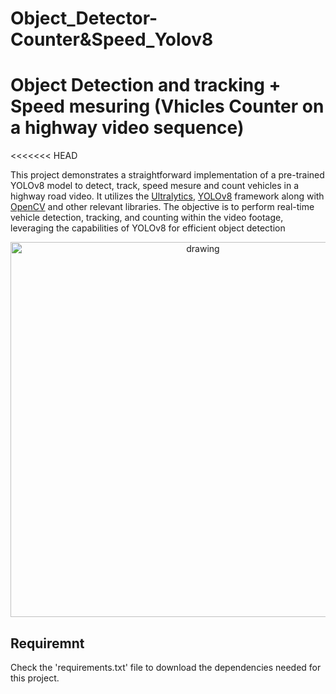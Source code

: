 # Object_Detector-Counter&Speed_Yolov8
# Object Detection and tracking + Speed mesuring (Vhicles Counter on a highway video sequence)
<<<<<<< HEAD

This project demonstrates a straightforward implementation of a pre-trained YOLOv8 model to detect, track, speed mesure and count vehicles in a highway road video. It utilizes the [Ultralytics](https://www.ultralytics.com/fr/), [YOLOv8](https://github.com/ultralytics/ultralytics) framework along with [OpenCV](https://opencv.org/) and other relevant libraries. The objective is to perform real-time vehicle detection, tracking, and counting within the video footage, leveraging the capabilities of YOLOv8 for efficient object detection

<p align="center">
    <img src="18.jpg" alt="drawing" width="600"/>
</p>

## Requiremnt

Check the 'requirements.txt' file to download the dependencies needed for this project.
